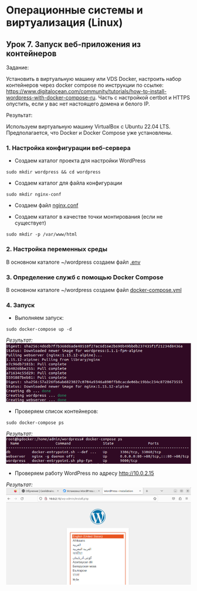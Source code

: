 # Операционные системы и виртуализация (Linux)
## Урок 7. Запуск веб-приложения из контейнеров 

Задание:

Установить в виртуальную машину или VDS Docker, настроить набор контейнеров через docker compose по инструкции по ссылке: https://www.digitalocean.com/community/tutorials/how-to-install-wordpress-with-docker-compose-ru. Часть с настройкой certbot и HTTPS опустить, если у вас нет настоящего домена и белого IP.

Результат:

Используем виртуальную машину VirtualBox c Ubuntu 22.04 LTS. Предполагается, что Docker и Docker Compose уже установлены.

### **1. Настройка конфигурации веб-сервера**
* Создаем каталог проекта для настройки WordPress
```
sudo mkdir wordpress && cd wordpress
```
* Создаем каталог для файла конфигурации
```
sudo mkdir nginx-conf
```
* Создаем файл [nginx.conf](resources/nginx.conf)

* Создаем каталог в качестве точки монтирования (если не существует)
```
sudo mkdir -p /var/www/html
```
### **2. Настройка переменных среды**
В основном каталоге ~/wordpress создаем файл [.env](resources/env)

### **3. Определение служб с помощью Docker Compose**
В основном каталоге ~/wordpress создаем файл [docker-compose.yml](resources/docker-compose.yml)

### **4. Запуск**

* Выполняем запуск:

```
sudo docker-compose up -d
```
*Результат:*
![docker1](resources/docker1.png)

* Проверяем список контейнеров:
```
sudo docker-compose ps
```
*Результат:*
![docker2](resources/docker2.png)

* Проверяем работу WordPress по адресу http://10.0.2.15

*Результат:*
![docker3](resources/docker3.png)
